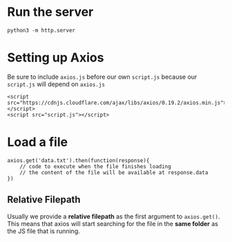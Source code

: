 # Run the server
```
python3 -m http.server
```

# Setting up Axios

Be sure to include `axios.js` before our own `script.js` because our `script.js` will depend on `axios.js`

```
<script src="https://cdnjs.cloudflare.com/ajax/libs/axios/0.19.2/axios.min.js"></script>
<script src="script.js"></script>
```

# Load a file
```
axios.get('data.txt').then(function(response){
    // code to execute when the file finishes loading
    // the content of the file will be available at response.data
})
```

## Relative Filepath
Usually we provide a **relative filepath** as the first argument to `axios.get()`. This means
that axios will start searching for the file in the **same folder** as the JS file that is
running.